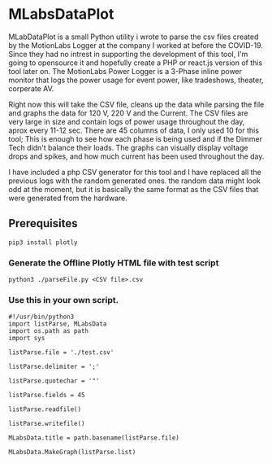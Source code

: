 # MLabsDataPlot

MLabDataPlot is a small Python utility i wrote to parse the csv files created by the MotionLabs Logger at the company I worked at before the COVID-19.
Since they had no intrest in supporting the development of this tool, I'm going to opensource it and hopefully create a PHP or react.js version of this tool later on.
The MotionLabs Power Logger is a 3-Phase inline power monitor that logs the power usage for event power, like tradeshows, theater, corperate AV.

Right now this will take the CSV file, cleans up the data while parsing the file and graphs the data for 120 V, 220 V and the Current.
The CSV files are very large in size and contain logs of power usage throughout the day, aprox every 11-12 sec.
There are 45 columns of data, I only used 10 for this tool;  This is enough to see how each phase is being used and if the Dimmer Tech didn't balance their loads.
The graphs can visually display voltage drops and spikes, and how much current has been used throughout the day.

I have included a php CSV generator for this tool and I have replaced all the previous logs with the random generated ones.  the random data might look odd at the moment, but it is basically the same format as the CSV files that were generated from the hardware.

## Prerequisites

```
pip3 install plotly
```

### Generate the Offline Plotly HTML file with test script

```
python3 ./parseFile.py <CSV file>.csv
```

### Use this in your own script.

```
#!/usr/bin/python3
import listParse, MLabsData
import os.path as path
import sys

listParse.file = './test.csv'

listParse.delimiter = ';'

listParse.quotechar = '"'

listParse.fields = 45

listParse.readfile()

listParse.writefile()

MLabsData.title = path.basename(listParse.file)

MLabsData.MakeGraph(listParse.list)
```